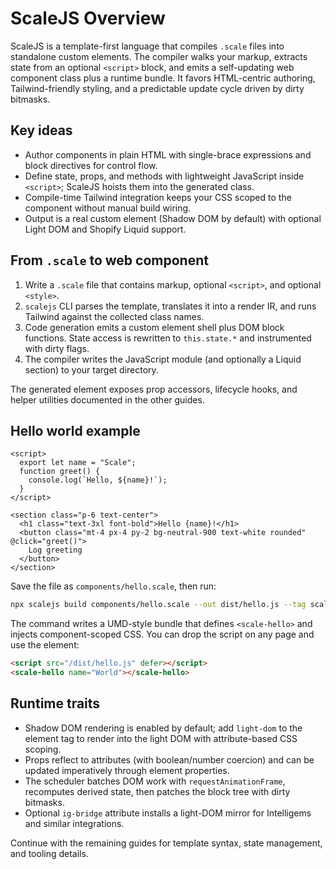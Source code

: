 # ScaleJS Overview

ScaleJS is a template-first language that compiles `.scale` files into standalone custom elements. The compiler walks your markup, extracts state from an optional `<script>` block, and emits a self-updating web component class plus a runtime bundle. It favors HTML-centric authoring, Tailwind-friendly styling, and a predictable update cycle driven by dirty bitmasks.

## Key ideas
- Author components in plain HTML with single-brace expressions and block directives for control flow.
- Define state, props, and methods with lightweight JavaScript inside `<script>`; ScaleJS hoists them into the generated class.
- Compile-time Tailwind integration keeps your CSS scoped to the component without manual build wiring.
- Output is a real custom element (Shadow DOM by default) with optional Light DOM and Shopify Liquid support.

## From `.scale` to web component
1. Write a `.scale` file that contains markup, optional `<script>`, and optional `<style>`.
2. `scalejs` CLI parses the template, translates it into a render IR, and runs Tailwind against the collected class names.
3. Code generation emits a custom element shell plus DOM block functions. State access is rewritten to `this.state.*` and instrumented with dirty flags.
4. The compiler writes the JavaScript module (and optionally a Liquid section) to your target directory.

The generated element exposes prop accessors, lifecycle hooks, and helper utilities documented in the other guides.

## Hello world example
```scale
<script>
  export let name = "Scale";
  function greet() {
    console.log(`Hello, ${name}!`);
  }
</script>

<section class="p-6 text-center">
  <h1 class="text-3xl font-bold">Hello {name}!</h1>
  <button class="mt-4 px-4 py-2 bg-neutral-900 text-white rounded" @click="greet()">
    Log greeting
  </button>
</section>
```

Save the file as `components/hello.scale`, then run:

```bash
npx scalejs build components/hello.scale --out dist/hello.js --tag scale-hello
```

The command writes a UMD-style bundle that defines `<scale-hello>` and injects component-scoped CSS. You can drop the script on any page and use the element:

```html
<script src="/dist/hello.js" defer></script>
<scale-hello name="World"></scale-hello>
```

## Runtime traits
- Shadow DOM rendering is enabled by default; add `light-dom` to the element tag to render into the light DOM with attribute-based CSS scoping.
- Props reflect to attributes (with boolean/number coercion) and can be updated imperatively through element properties.
- The scheduler batches DOM work with `requestAnimationFrame`, recomputes derived state, then patches the block tree with dirty bitmasks.
- Optional `ig-bridge` attribute installs a light-DOM mirror for Intelligems and similar integrations.

Continue with the remaining guides for template syntax, state management, and tooling details.
